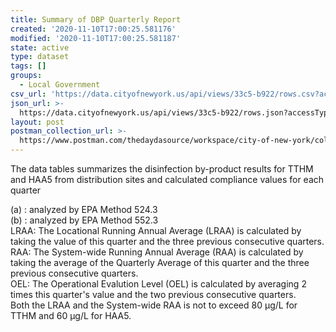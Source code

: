 ```yaml
---
title: Summary of DBP Quarterly Report
created: '2020-11-10T17:00:25.581176'
modified: '2020-11-10T17:00:25.581187'
state: active
type: dataset
tags: []
groups:
  - Local Government
csv_url: 'https://data.cityofnewyork.us/api/views/33c5-b922/rows.csv?accessType=DOWNLOAD'
json_url: >-
  https://data.cityofnewyork.us/api/views/33c5-b922/rows.json?accessType=DOWNLOAD
layout: post
postman_collection_url: >-
  https://www.postman.com/thedaydasource/workspace/city-of-new-york/collection/15909983-52a9018d-4bfa-46df-9f2c-95b7b8f36705
---
```

The data tables summarizes the disinfection by-product results for TTHM and HAA5 from distribution sites and calculated compliance values for each quarter



(a) : analyzed by EPA Method 524.3										
(b) : analyzed by EPA Method 552.3										
LRAA:   The Locational Running Annual Average (LRAA) is calculated by taking the value of this quarter and the three previous consecutive quarters.										
RAA:  	The System-wide Running Annual Average (RAA) is calculated by taking the average of the Quarterly Average of this quarter and the three previous consecutive quarters.									
OEL:    The Operational Evalution Level (OEL) is calculated by averaging 2 times this quarter's value and the two previous consecutive quarters.										
   Both the LRAA and the System-wide RAA is not to exceed 80 µg/L for TTHM and 60 µg/L for HAA5.
